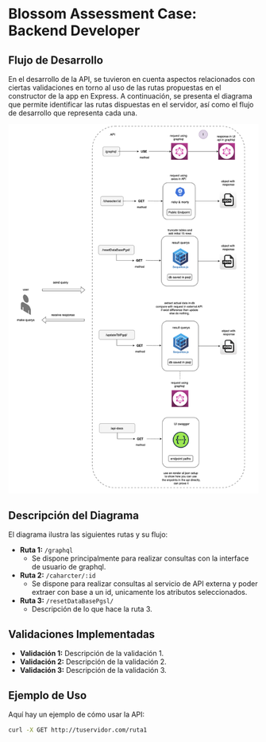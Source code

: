 
# Blossom Assessment Case: Backend Developer

## Flujo de Desarrollo

En el desarrollo de la API, se tuvieron en cuenta aspectos relacionados con ciertas validaciones en torno al uso de las rutas propuestas en el constructor de la app en Express. A continuación, se presenta el diagrama que permite identificar las rutas dispuestas en el servidor, así como el flujo de desarrollo que representa cada una.

![Diagrama de Rutas](imgBlossomAssesment/DevFlowWithRoutes.png)

## Descripción del Diagrama

El diagrama ilustra las siguientes rutas y su flujo:

- **Ruta 1:** `/graphql`
  - Se dispone principalmente para realizar consultas con la interface de usuario de graphql.
- **Ruta 2:** `/caharcter/:id`
  - Se dispone para realizar consultas al servicio de API externa y poder extraer con base a un id, unicamente los atributos seleccionados.
- **Ruta 3:** `/resetDataBasePgsl/`
  - Descripción de lo que hace la ruta 3.

## Validaciones Implementadas

- **Validación 1:** Descripción de la validación 1.
- **Validación 2:** Descripción de la validación 2.
- **Validación 3:** Descripción de la validación 3.

## Ejemplo de Uso

Aquí hay un ejemplo de cómo usar la API:

```bash
curl -X GET http://tuservidor.com/ruta1

